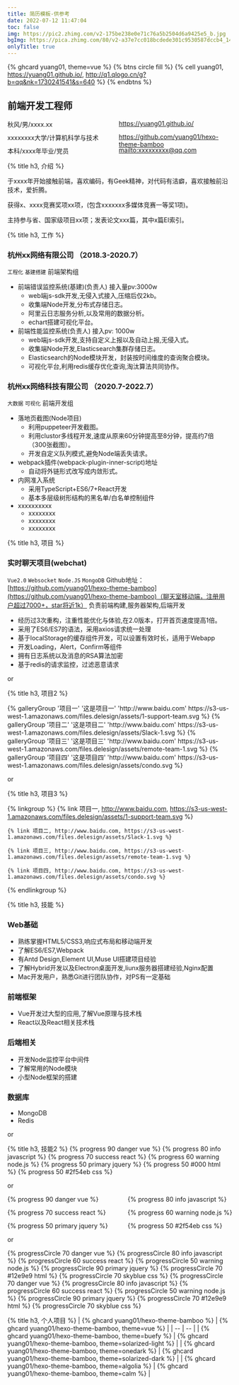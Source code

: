 ```yaml
---
title: 简历模板-供参考
date: 2022-07-12 11:47:04
toc: false
img: https://pic2.zhimg.com/v2-175be238e0e71c76a5b2504d6a9425e5_b.jpg
bgImg: https://pica.zhimg.com/80/v2-a37e7cc018bcdede301c9530587dccb4_1440w.jpg
onlyTitle: true
---
```

{% ghcard yuang01, theme=vue %}
{% btns circle fill %}
  {% cell yuang01, https://yuang01.github.io/, http://q1.qlogo.cn/g?b=qq&nk=1730241541&s=640 %}
{% endbtns %}

## 前端开发工程师
<div style="display: grid;
  grid-template-columns: 50% 50%;
  grid-template-rows: 30px 30px;">
  <div>秋风/男/xxxx.xx</div>
  <div><i class="fa-solid fa-house-chimney"></i><a href="https://yuang01.github.io/">https://yuang01.github.io/</a></div>
  <div>xxxxxxxx大学/计算机科学与技术</div>
  <div><i class="fa-brands fa-github"></i><a href="https://github.com/yuang01/hexo-theme-bamboo">https://github.com/yuang01/hexo-theme-bamboo</a></div>
  <div>本科/xxxx年毕业/党员</div>
  <div><i class="fa-regular fa-envelope"></i> <a href="mailto:xxxxxxxxx@qq.com">mailto:xxxxxxxxx@qq.com</a></div>
</div>

{% title h3, 介绍 %}

于xxxx年开始接触前端，喜欢编码，有Geek精神，对代码有洁癖，喜欢接触前沿技术，爱折腾。

获得x、xxxx竞赛奖项xx项，(包含xxxxxxx多媒体竞赛一等奖1项)。

主持参与省、国家级项目xx项；发表论文xxx篇，其中x篇EI索引。

{% title h3, 工作 %}
### 杭州xx网络有限公司 （2018.3-2020.7）
`工程化` `基建搭建`
前端架构组

- 前端错误监控系统(基建)(负责人) 接入量pv:3000w
  - web端js-sdk开发,无侵入式接入,压缩后仅2kb。
  - 收集端Node开发,分布式存储日志。
  - 阿里云日志服务分析,以及常用的数据分析。
  - echart搭建可视化平台。
- 前端性能监控系统(负责人) 接入pv: 1000w
  - web端js-sdk开发,支持自定义上报以及自动上报,无侵入式。
  - 收集端Node开发,Elasticsearch集群存储日志。
  - Elasticsearch的Node模块开发，封装按时间维度的查询聚合模块。
  - 可视化平台,利用redis缓存优化查询,淘汰算法共同协作。

### 杭州xx网络科技有限公司 （2020.7-2022.7）
`大数据` `可视化`
前端开发组

- 落地页截图(Node项目)
  - 利用puppeteer开发截图。
  - 利用clustor多线程开发,速度从原来60分钟提高至8分钟，提高约7倍（300张截图）。
  - 开发自定义队列模式,避免Node端丢失请求。
- webpack插件(webpack-plugin-inner-script)地址
  - 自动将外链形式改写成内敛形式。
- 内网准入系统
  - 采用TypeScript+ES6/7+React开发
  - 基本多层级树形结构的黑名单/白名单控制组件
- xxxxxxxxxx
  - xxxxxxxx
  - xxxxxxxx
  - xxxxxxxx

{% title h3, 项目 %}

### 实时聊天项目(webchat)
`Vue2.0` `Websocket` `Node.JS` `MongoDB`
Github地址：[https://github.com/yuang01/hexo-theme-bamboo](https://github.com/yuang01/hexo-theme-bamboo)（聊天室移动端，注册用户超过7000+，star将近1k）
负责前端构建,服务器架构,后端开发
  
- 经历过3次重构，注重性能优化与体验,在2.0版本，打开首页速度提高1倍。
- 采用了ES6/ES7的语法，采用axios请求统一处理
- 基于localStorage的缓存组件开发，可以设置有效时长，适用于Webapp
- 开发Loading，Alert，Confirm等组件
- 拥有日志系统以及消息的RSA算法加密
- 基于redis的请求监控，过滤恶意请求

or

{% title h3, 项目2 %}
<div class="gallery-group-main">
    {% galleryGroup '项目一' '这是项目一' 'http://www.baidu.com' https://s3-us-west-1.amazonaws.com/files.delesign/assets/1-support-team.svg %}
    {% galleryGroup '项目二' '这是项目二' 'http://www.baidu.com' https://s3-us-west-1.amazonaws.com/files.delesign/assets/Slack-1.svg %}
    {% galleryGroup '项目三' '这是项目三' 'http://www.baidu.com' https://s3-us-west-1.amazonaws.com/files.delesign/assets/remote-team-1.svg %}
    {% galleryGroup '项目四' '这是项目四' 'http://www.baidu.com' https://s3-us-west-1.amazonaws.com/files.delesign/assets/condo.svg %}
</div>

or

{% title h3, 项目3 %}

{% linkgroup %}
    {% link 项目一, http://www.baidu.com, https://s3-us-west-1.amazonaws.com/files.delesign/assets/1-support-team.svg %}

    {% link 项目二, http://www.baidu.com, https://s3-us-west-1.amazonaws.com/files.delesign/assets/Slack-1.svg %}

    {% link 项目三, http://www.baidu.com, https://s3-us-west-1.amazonaws.com/files.delesign/assets/remote-team-1.svg %}

    {% link 项目四, http://www.baidu.com, https://s3-us-west-1.amazonaws.com/files.delesign/assets/condo.svg %}
{% endlinkgroup %}

{% title h3, 技能 %}
### Web基础

- 熟练掌握HTML5/CSS3,响应式布局和移动端开发
- 了解ES6/ES7,Webpack
- 有Antd Design,Element UI,Muse UI搭建项目经验
- 了解Hybrid开发以及Electron桌面开发,liunx服务器搭建经验,Nginx配置
- Mac开发用户，熟悉Git进行团队协作，对PS有一定基础

### 前端框架
- Vue开发过大型的应用,了解Vue原理与技术栈
- React以及React相关技术栈

### 后端相关
- 开发Node监控平台中间件
- 了解常用的Node模块
- 小型Node框架的搭建

### 数据库
- MongoDB
- Redis

or

{% title h3, 技能2 %}
{% progress 90 danger vue %}
{% progress 80 info javascript %}
{% progress 70 success react %}
{% progress 60 warning node.js %}
{% progress 50 primary jquery %}
{% progress 50 #000 html %}
{% progress 50 #2f54eb css %}

or
<div style="display: grid;
  grid-template-columns: 50% 50%;
  grid-template-rows: 30px 30px;grid-column-gap: 20px;">
  <div>{% progress 90 danger vue %}</div>
  <div>{% progress 80 info javascript %}</div>
  <div>{% progress 70 success react %}</div>
  <div>{% progress 60 warning node.js %}</div>
  <div>{% progress 50 primary jquery %}</div>
  <div>{% progress 50 #2f54eb css %}</div>
</div>

or

{% progressCircle 70 danger vue %}
{% progressCircle 80 info javascript %}
{% progressCircle 60 success react %}
{% progressCircle 50 warning node.js %}
{% progressCircle 90 primary jquery %}
{% progressCircle 70 #12e9e9 html %}
{% progressCircle 70 skyblue css %}
{% progressCircle 70 danger vue %}
{% progressCircle 80 info javascript %}
{% progressCircle 60 success react %}
{% progressCircle 50 warning node.js %}
{% progressCircle 90 primary jquery %}
{% progressCircle 70 #12e9e9 html %}
{% progressCircle 70 skyblue css %}

{% title h3, 个人项目 %}
| {% ghcard yuang01/hexo-theme-bamboo %} | {% ghcard yuang01/hexo-theme-bamboo, theme=vue %} |
| -- | -- |
| {% ghcard yuang01/hexo-theme-bamboo, theme=buefy %} | {% ghcard yuang01/hexo-theme-bamboo, theme=solarized-light %} |
| {% ghcard yuang01/hexo-theme-bamboo, theme=onedark %} | {% ghcard yuang01/hexo-theme-bamboo, theme=solarized-dark %} |
| {% ghcard yuang01/hexo-theme-bamboo, theme=algolia %} | {% ghcard yuang01/hexo-theme-bamboo, theme=calm %} |